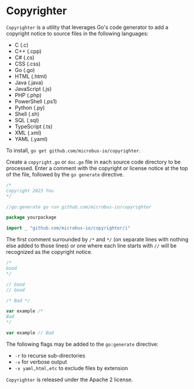 # Copyrighter

`Copyrighter` is a utility that leverages Go's code generator to add a copyright notice to source files in the following languages:

* C (.c)
* C++ (.cpp)
* C# (.cs)
* CSS (.css)
* Go (.go)
* HTML (.html)
* Java (.java)
* JavaScript (.js)
* PHP (.php)
* PowerShell (.ps1)
* Python (.py)
* Shell (.sh)
* SQL (.sql)
* TypeScript (.ts)
* XML (.xml)
* YAML (.yaml)

To install, `go get github.com/microbus-io/copyrighter`.

Create a `copyright.go` or `doc.go` file in each source code directory to be processed. Enter a comment with the copyright or license notice at the top of the file, followed by the `go generate` directive.

```go
/*
Copyright 2023 You
*/

//go:generate go run github.com/microbus-io/copyrighter

package yourpackage

import _ "github.com/microbus-io/copyrighter/i"
```

The first comment surrounded by `/*` and `*/` (on separate lines with nothing else added to those lines) or one where each line starts with `//` will be recognized as the copyright notice.

```go
/*
Good
*/

// Good
// Good

/* Bad */

var example /*
Bad
*/

var example // Bad
```

The following flags may be added to the `go:generate` directive:

* `-r` to recurse sub-directories
* `-v` for verbose output
* `-x yaml,html,etc` to exclude files by extension

`Copyrighter` is released under the Apache 2 license.
